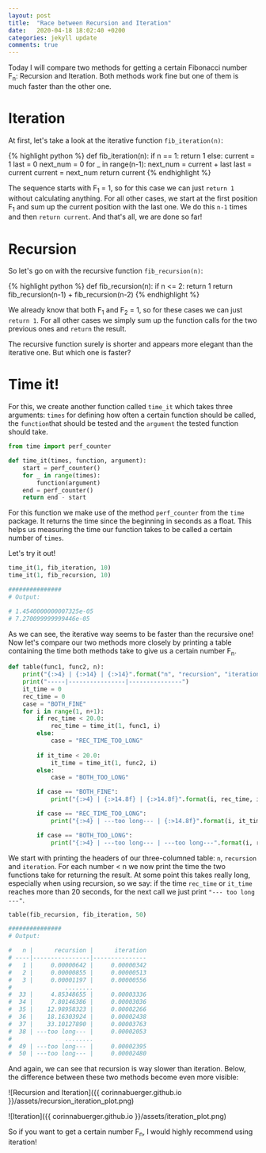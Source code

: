 ```yaml
---
layout: post
title:  "Race between Recursion and Iteration"
date:   2020-04-18 18:02:40 +0200
categories: jekyll update
comments: true
---
```



Today I will compare two methods for getting a certain Fibonacci number F<sub>n</sub>: Recursion and Iteration.
Both methods work fine but one of them is much faster than the other one.

# Iteration

At first, let's take a look at the iterative function `fib_iteration(n)`:

{% highlight python %}
def fib_iteration(n):
    if n == 1:
        return 1
    else:
        current = 1
        last = 0
        next_num = 0
        for _ in range(n-1):
            next_num = current + last
            last = current
            current = next_num
        return current
{% endhighlight %}

The sequence starts with F<sub>1</sub> = 1, so for this case we can just `return 1` without calculating anything.
For all other cases, we start at the first position F<sub>1</sub> and sum up the current position with the last one. We do this `n-1` times and then `return current`.
And that's all, we are done so far!

# Recursion

So let's go on with the recursive function `fib_recursion(n)`:

{% highlight python %}
def fib_recursion(n):
    if n <= 2:
        return 1
    return fib_recursion(n-1) + fib_recursion(n-2)
{% endhighlight %}

We already know that both F<sub>1</sub> and F<sub>2</sub> = 1, so for these cases we can just `return 1`.
For all other cases we simply sum up the function calls for the two previous ones and `return` the result.

The recursive function surely is shorter and appears more elegant than the iterative one. But which one is faster?

# Time it!

For this, we create another function called `time_it` which takes three arguments: `times` for defining how often a certain function should be called, the `function`that should be tested and the `argument` the tested function should take.

```python
from time import perf_counter

def time_it(times, function, argument):
    start = perf_counter()
    for _ in range(times):
        function(argument)
    end = perf_counter()
    return end - start
```

For this function we make use of the method `perf_counter` from the `time` package. It returns the time since the beginning in seconds as a float. This helps us measuring the time our function takes to be called a certain number of `times`.

Let's try it out!

```python
time_it(1, fib_iteration, 10)
time_it(1, fib_recursion, 10)

###############
# Output:

# 1.4540000000007325e-05
# 7.270099999999446e-05
```

As we can see, the iterative way seems to be faster than the recursive one!
Now let's compare our two methods more closely by printing a table containing the time both methods take to give us a certain number F<sub>n</sub>.

```python
def table(func1, func2, n):
    print("{:>4} | {:>14} | {:>14}".format("n", "recursion", "iteration"))
    print("-----|----------------|---------------")
    it_time = 0
    rec_time = 0
    case = "BOTH_FINE"
    for i in range(1, n+1):
        if rec_time < 20.0:
            rec_time = time_it(1, func1, i)
        else:
            case = "REC_TIME_TOO_LONG"
            
        if it_time < 20.0:
            it_time = time_it(1, func2, i)
        else:
            case = "BOTH_TOO_LONG"

        if case == "BOTH_FINE":
            print("{:>4} | {:>14.8f} | {:>14.8f}".format(i, rec_time, it_time))

        if case == "REC_TIME_TOO_LONG":
            print("{:>4} | ---too long--- | {:>14.8f}".format(i, it_time))

        if case == "BOTH_TOO_LONG":
            print("{:>4} | ---too long--- | ---too long---".format(i, rec_time, it_time))
```

We start with printing the headers of our three-columned table: `n`, `recursion` and `iteration`. For each number < n we now print the time the two functions take for returning the result.
At some point this takes really long, especially when using recursion, so we say: if the time `rec_time` or `it_time` reaches more than 20 seconds, for the next call we just print `"--- too long ---"`.

```python
table(fib_recursion, fib_iteration, 50)

###############
# Output:

#   n |      recursion |      iteration
# ----|----------------|---------------
#   1 |     0.00000642 |     0.00000342
#   2 |     0.00000855 |     0.00000513
#   3 |     0.00001197 |     0.00000556
#               ........
#  33 |     4.85348655 |     0.00003336
#  34 |     7.80146386 |     0.00003036
#  35 |    12.98958323 |     0.00002266
#  36 |    18.16303924 |     0.00002438
#  37 |    33.10127890 |     0.00003763
#  38 | ---too long--- |     0.00002053
#               ........
#  49 | ---too long--- |     0.00002395
#  50 | ---too long--- |     0.00002480
```


And again, we can see that recursion is way slower than iteration.
Below, the difference between these two methods become even more visible:

![Recursion and Iteration]({{ corinnabuerger.github.io }}/assets/recursion_iteration_plot.png)

![Iteration]({{ corinnabuerger.github.io }}/assets/iteration_plot.png)

So if you want to get a certain number F<sub>n</sub>, I would highly recommend using iteration!
